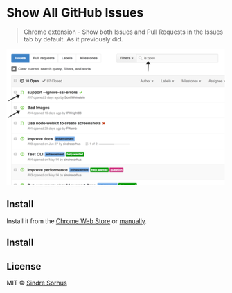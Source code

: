 # Show All GitHub Issues

> Chrome extension - Show both Issues and Pull Requests in the Issues tab by default. As it previously did.

![](screenshot.png)


## Install

Install it from the [Chrome Web Store](https://chrome.google.com/webstore/detail/show-all-github-issues/ahkcgmpcfiijldaijfjekdffckpidieb) or [manually](http://superuser.com/a/247654/6877).
## Install


## License

MIT © [Sindre Sorhus](https://sindresorhus.com)
